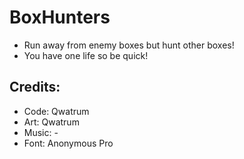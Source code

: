 # BoxHunters
- Run away from enemy boxes but hunt other boxes!
- You have one life so be quick!

## Credits:
- Code: Qwatrum
- Art: Qwatrum
- Music: -
- Font: Anonymous Pro
